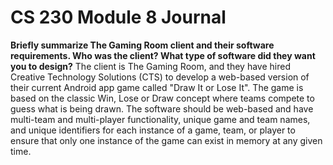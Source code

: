 # CS 230 Module 8 Journal

**Briefly summarize The Gaming Room client and their software requirements. Who was the client? What type of software did they want you to design?**
The client is The Gaming Room, and they have hired Creative Technology Solutions (CTS) to develop a web-based version of their current Android app game called "Draw It or Lose It". The game is based on the classic Win, Lose or Draw concept where teams compete to guess what is being drawn. The software should be web-based and have multi-team and multi-player functionality, unique game and team names, and unique identifiers for each instance of a game, team, or player to ensure that only one instance of the game can exist in memory at any given time. 

